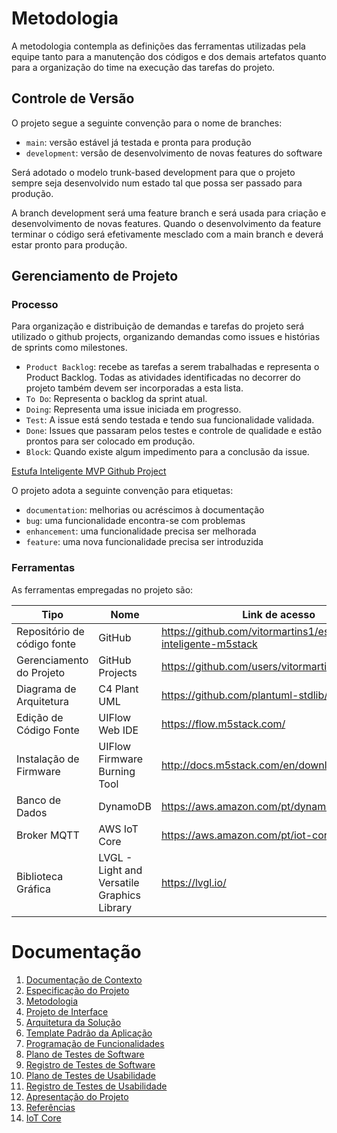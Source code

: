 
# Metodologia

A metodologia contempla as definições das ferramentas utilizadas pela equipe tanto para a manutenção dos códigos e dos demais artefatos quanto para a organização do time na execução das tarefas do projeto.

## Controle de Versão

O projeto segue a seguinte convenção para o nome de branches:

- `main`: versão estável já testada e pronta para produção
- `development`: versão de desenvolvimento de novas features do software

Será adotado o modelo trunk-based development para que o projeto sempre seja desenvolvido num estado tal que possa ser passado para produção.

A branch development será uma feature branch e será usada para criação e desenvolvimento de novas features. Quando o desenvolvimento da feature terminar o código será efetivamente mesclado com a main branch e deverá estar pronto para produção.

## Gerenciamento de Projeto

### Processo

Para organização e distribuição de demandas e tarefas do projeto será utilizado o github projects, organizando demandas como issues e histórias de sprints como milestones.

- `Product Backlog`: recebe as tarefas a serem trabalhadas e representa o Product Backlog. Todas as atividades identificadas no decorrer do projeto também devem ser incorporadas a esta lista.
- `To Do`: Representa o backlog da sprint atual.
- `Doing`: Representa uma issue iniciada em progresso.
- `Test`: A issue está sendo testada e tendo sua funcionalidade validada.
- `Done`: Issues que passaram pelos testes e controle de qualidade e estão prontos para ser colocado em produção.
- `Block`: Quando existe algum impedimento para a conclusão da issue.

[Estufa Inteligente MVP Github Project](https://github.com/users/vitormartins1/projects/1)

O projeto adota a seguinte convenção para etiquetas:

- `documentation`: melhorias ou acréscimos à documentação
- `bug`: uma funcionalidade encontra-se com problemas
- `enhancement`: uma funcionalidade precisa ser melhorada
- `feature`: uma nova funcionalidade precisa ser introduzida

### Ferramentas

As ferramentas empregadas no projeto são:

| Tipo | Nome | Link de acesso |
|----------|------------|------------|
| Repositório de código fonte | GitHub | https://github.com/vitormartins1/estufa-inteligente-m5stack |
| Gerenciamento do Projeto | GitHub Projects | https://github.com/users/vitormartins1/projects/1 |
| Diagrama de Arquitetura | C4 Plant UML | https://github.com/plantuml-stdlib/C4-PlantUML
| Edição de Código Fonte | UIFlow Web IDE | https://flow.m5stack.com/ |
| Instalação de Firmware | UIFlow Firmware Burning Tool | http://docs.m5stack.com/en/download
| Banco de Dados | DynamoDB | https://aws.amazon.com/pt/dynamodb/ |
| Broker MQTT | AWS IoT Core | https://aws.amazon.com/pt/iot-core/ |
| Biblioteca Gráfica | LVGL - Light and Versatile Graphics Library | https://lvgl.io/ |

# Documentação

<ol>
<li><a href="01-documentacao-de-contexto.md"> Documentação de Contexto</a></li>
<li><a href="02-especificacao-do-projeto.md"> Especificação do Projeto</a></li>
<li><a href="03-metodologia.md"> Metodologia</a></li>
<li><a href="04-projeto-de-interface.md"> Projeto de Interface</a></li>
<li><a href="05-arquitetura-da-solucao.md"> Arquitetura da Solução</a></li>
<li><a href="06-template-padrao-da-aplicacao.md"> Template Padrão da Aplicação</a></li>
<li><a href="07-programacao-de-funcionalidades.md"> Programação de Funcionalidades</a></li>
<li><a href="08-plano-de-testes-de-software.md"> Plano de Testes de Software</a></li>
<li><a href="09-registro-de-testes-de-software.md"> Registro de Testes de Software</a></li>
<li><a href="10-plano-de-testes-de-usabilidade.md"> Plano de Testes de Usabilidade</a></li>
<li><a href="11-registro-de-testes-de-usabilidade.md"> Registro de Testes de Usabilidade</a></li>
<li><a href="12-apresentacao-do-projeto.md"> Apresentação do Projeto</a></li>
<li><a href="13-referencias.md"> Referências</a></li>
<li><a href="iot-core.md">IoT Core</a></li>
</ol>